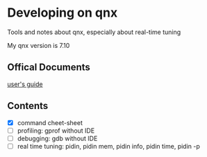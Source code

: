 # Developing on qnx

Tools and notes about qnx, especially about real-time tuning

My qnx version is 7.10

## Offical Documents

[user's guide](https://www.qnx.com/developers/docs/7.1/#com.qnx.doc.ide.userguide/topic/about.html)

## Contents 

- [x] command cheet-sheet
- [ ] profiling: gprof without IDE
- [ ] debugging: gdb without IDE
- [ ] real time tuning: pidin, pidin mem, pidin info, pidin time, pidin -p
